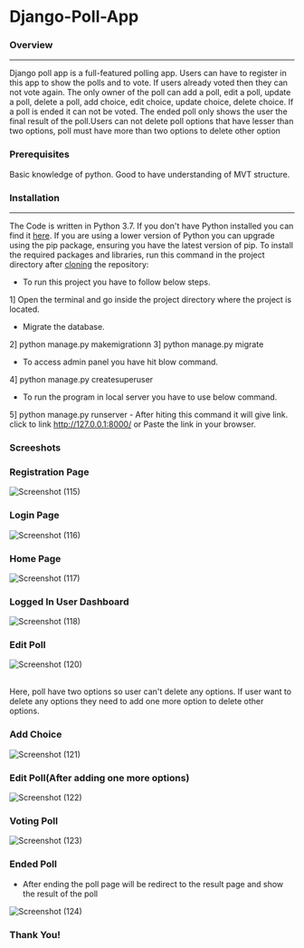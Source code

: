 # Django-Poll-App

### **Overview**
<hr/>

Django poll app is a full-featured polling app. Users can have to register in this app to show the polls and to vote. If users already voted then they can not vote again. The only owner of the poll can add a poll, edit a poll, update a poll, delete a poll, add choice, edit choice, update choice, delete choice. If a poll is ended it can not be voted. The ended poll only shows the user the final result of the poll.Users can not delete poll options that have lesser than two options, poll must have more than two options to delete other option


### **Prerequisites**

Basic knowledge of python.
Good to have understanding of MVT structure.

### **Installation**
<hr />

The Code is written in Python 3.7. If you don't have Python installed you can find it <a href="https://www.python.org/downloads/">here</a>. If you are using a lower version of Python you can upgrade using the pip package, ensuring you have the latest version of pip. To install the required packages and libraries, run this command in the project directory after <a href="https://help.github.com/en/github/creating-cloning-and-archiving-repositories/cloning-a-repository">cloning</a> the repository:
    
  - To run this project you have to follow below steps.
  
  1] Open the terminal and go inside the project directory where the project is located.
  
  - Migrate the database.
  
  2] python manage.py makemigrationn
  3] python manage.py migrate
  
  - To access admin panel you have hit blow command.
  
  4] python manage.py createsuperuser
  
  - To run the program in local server you have to use below command.
  
  5] python manage.py runserver
      - After hiting this command it will give link. click to link http://127.0.0.1:8000/ or Paste the link in your browser.
    
### **Screeshots**

### **Registration Page**

![Screenshot (115)](https://user-images.githubusercontent.com/51736427/102342295-0e878d00-3fbf-11eb-9316-170c76fdba38.png)

### **Login Page**

![Screenshot (116)](https://user-images.githubusercontent.com/51736427/102342506-54dcec00-3fbf-11eb-8d39-a326f5fa031a.png)

### **Home Page**

![Screenshot (117)](https://user-images.githubusercontent.com/51736427/102342600-7b028c00-3fbf-11eb-94d4-2eb3e36a73d9.png)

### **Logged In User Dashboard**

![Screenshot (118)](https://user-images.githubusercontent.com/51736427/102342661-9372a680-3fbf-11eb-8041-6abfe793b5d1.png)

### **Edit Poll**

![Screenshot (120)](https://user-images.githubusercontent.com/51736427/102342803-c2891800-3fbf-11eb-960a-d31828514fe9.png)

  <br/>
  Here, poll have two options so user can't delete any options. If user want to delete any options they need to add one more option to delete other options.
 
 ### **Add Choice**
 
 ![Screenshot (121)](https://user-images.githubusercontent.com/51736427/102343051-15fb6600-3fc0-11eb-9f32-f46842209ac0.png)

### **Edit Poll(After adding one more options)**
  
![Screenshot (122)](https://user-images.githubusercontent.com/51736427/102343431-8e622700-3fc0-11eb-97c5-606c232894dd.png)

### **Voting Poll**

![Screenshot (123)](https://user-images.githubusercontent.com/51736427/102343702-dbde9400-3fc0-11eb-9dac-402a6d825a90.png)

### **Ended Poll**

  - After ending the poll page will be redirect to the result page and show the result of the poll
  
![Screenshot (124)](https://user-images.githubusercontent.com/51736427/102343737-e8fb8300-3fc0-11eb-933d-855137fa4e5b.png)


### Thank You!
  





